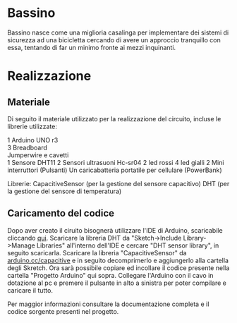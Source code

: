 # Bassino
Bassino nasce come una miglioria casalinga per implementare dei sistemi di sicurezza ad una bicicletta cercando di 
avere un approccio tranquillo con essa, tentando di far un minimo fronte ai mezzi inquinanti.

# Realizzazione
## Materiale
Di seguito il materiale utilizzato per la realizzazione del circuito, incluse le librerie utilizzate:  

1 Arduino UNO r3  
3 Breadboard  
Jumperwire e cavetti  
1 Sensore DHT11
2 Sensori ultrasuoni Hc-sr04
2 led rossi
4 led gialli
2 Mini interruttori (Pulsanti)
Un caricabatteria portatile per cellulare (PowerBank)

Librerie:
CapacitiveSensor (per la gestione del sensore capacitivo)
DHT (per la gestione del sensore di temperatura)

## Caricamento del codice
Dopo aver creato il ciruito bisognerà utilizzare l'IDE di Arduino, scaricabile cliccando [qui](https://www.arduino.cc/en/Main/Software).
Scaricare la libreria DHT da "Sketch->Include Library->Manage Libraries" all'interno dell'IDE e cercare "DHT sensor library", 
in seguito scaricarla.
Scaricare la libreria "CapacitiveSensor" da [arduino.cc/capacitive](http://playground.arduino.cc/Main/CapacitiveSensor) e in seguito
decomprimerlo e aggiungerlo alla cartella degli Skretch.
Ora sarà possibile copiare ed incollare il codice presente nella cartella "Progetto Arduino" qui sopra.
Collegare l'Arduino con il cavo in dotazione al pc e premere il pulsante in alto a sinistra per poter 
compilare e caricare il tutto.

Per maggior informazioni consultare la documentazione completa e il codice sorgente presenti nel progetto.


